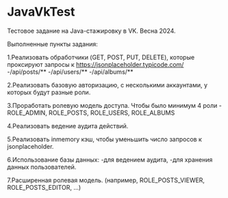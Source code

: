 # JavaVkTest
Тестовое задание на Java-стажировку в VK. Весна 2024.


Выполненные пункты задания:

1.Реализовать обработчики (GET, POST, PUT, DELETE), которые проксируют запросы к https://jsonplaceholder.typicode.com/
-/api/posts/**
-/api/users/**
-/api/albums/**

2.Реализовать базовую авторизацию, с несколькими аккаунтами, у которых будут разные роли.

3.Проработать ролевую модель доступа. Чтобы было минимум 4 роли - ROLE_ADMIN, ROLE_POSTS, ROLE_USERS, ROLE_ALBUMS

4.Реализовать ведение аудита действий.

5.Реализовать inmemory кэш, чтобы уменьшить число запросов к jsonplaceholder.

6.Использование базы данных:
-для ведением аудита,
-для хранения данных пользователей.

7.Расширенная ролевая модель. (например, ROLE_POSTS_VIEWER, ROLE_POSTS_EDITOR, …)